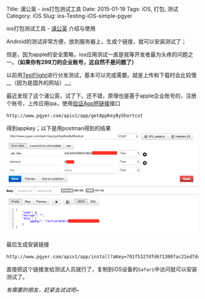 Title: 浦公英 - ios打包测试工具
Date: 2015-01-19
Tags: iOS, 打包, 测试
Category: iOS
Slug: ios-Testing-iOS-simple-pgyer

ios打包测试工具 - [浦公英](http://www.pgyer.com/)  介绍与使用

Android的测试非常方便，放到服务器上，生成个链接，就可以安装测试了；

但是，因为apple的安全策略，ios应用测试一直是我等开发者最为头疼的问题之一。__（如果你有299刀的企业账号，这自然不是问题了）__

以前用[TestFlight](https://testflightapp.com)进行分发测试，基本可以完成需要。就是上传和下载时会比较慢__（因为是国外的网站）__;

最近发现了这个浦公英，试了下，还不错，原理也是基于apple企业账号的，注册个账号，上传应用ipa，使用[验证App短链接](http://www.pgyer.com/doc/api)接口
```html
http://www.pgyer.com/apiv1/app/getAppKeyByShortcut
```
得到appkey；以下是用postman得到的结果
![chrome-extension://fdmmgilgnpjigdojojpjoooidkmcomcm/index.html](../images/2015-01-19pm6.31.41.png)  

最后生成安装链接

```html
http://www.pgyer.com/apiv1/app/install?aKey=791f5327dfd671300fac21ed7d4c****&_api_key=5db309c09824cf85d0252b530240****&password=****
```

直接把这个链接发给测试人员就行了，复制到iOS设备的`Safari`中访问就可以安装测试了。

*有需要的朋友，赶紧去试试吧~*
